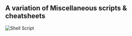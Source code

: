 
## A variation of Miscellaneous scripts & cheatsheets
![Shell Script](https://img.shields.io/badge/shell_script-%23121011.svg?style=for-the-badge&logo=gnu-bash&logoColor=white)
